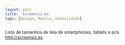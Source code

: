 ```yaml
---
layout: post
title: 'Screensiz.es'
tags: [Design, Mobile, Usabilidade]
---
```


Lista de tamanhos de tela de smartphones, tablets e pcs.<br>
<http://screensiz.es>
